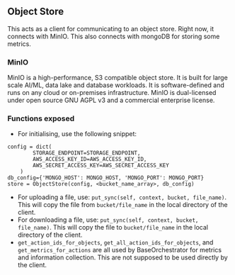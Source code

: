 ## Object Store

This acts as a client for communicating to an object store. Right now, it connects with MinIO. This also connects with mongoDB for storing some metrics.

### MinIO

MinIO is a high-performance, S3 compatible object store. It is built for large scale AI/ML, data lake and database workloads. It is software-defined and runs on any cloud or on-premises infrastructure. MinIO is dual-licensed under open source GNU AGPL v3 and a commercial enterprise license.

### Functions exposed

- For initialising, use the following snippet:

```
config = dict(
        STORAGE_ENDPOINT=STORAGE_ENDPOINT,
        AWS_ACCESS_KEY_ID=AWS_ACCESS_KEY_ID,
        AWS_SECRET_ACCESS_KEY=AWS_SECRET_ACCESS_KEY
    )
db_config={'MONGO_HOST': MONGO_HOST, 'MONGO_PORT': MONGO_PORT}
store = ObjectStore(config, <bucket_name_array>, db_config)
```

- For uploading a file, use:
  `put_sync(self, context, bucket, file_name)`. This will copy the file from `bucket/file_name` in the local directory of the client.
- For downloading a file, use:
  `put_sync(self, context, bucket, file_name)`. This will copy the file to `bucket/file_name` in the local directory of the client.
- `get_action_ids_for_objects`, `get_all_action_ids_for_objects`, and `get_metrics_for_actions` are all used by BaseOrchestrator for metrics and information collection. This are not supposed to be used directly by the client.
